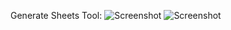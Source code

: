 Generate Sheets Tool:
![Screenshot](main/GenerateSheets/screens/MainScreen.png)
![Screenshot](main/GenerateSheets/screens/ResultScreen.png)
